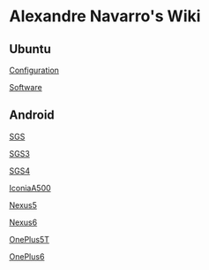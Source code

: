 Alexandre Navarro's Wiki
====

Ubuntu
------
[Configuration](https://github.com/alexandrenavarro/wiki/blob/master/ubuntu/Configuration.md)

[Software](https://github.com/alexandrenavarro/wiki/blob/master/ubuntu/Software.md)


Android
-------
[SGS](https://github.com/alexandrenavarro/wiki/blob/master/android/SGS.md)

[SGS3](https://github.com/alexandrenavarro/wiki/blob/master/android/SGS3.md)

[SGS4](https://github.com/alexandrenavarro/wiki/blob/master/android/SGS4.md)

[IconiaA500](https://github.com/alexandrenavarro/wiki/blob/master/android/IconiaA500.md)

[Nexus5](https://github.com/alexandrenavarro/wiki/blob/master/android/Nexus5.md)

[Nexus6](https://github.com/alexandrenavarro/wiki/blob/master/android/Nexus6.md)

[OnePlus5T](https://github.com/alexandrenavarro/wiki/blob/master/android/OnePlus5T.md)

[OnePlus6](https://github.com/alexandrenavarro/wiki/blob/master/android/OnePlus6.md)

